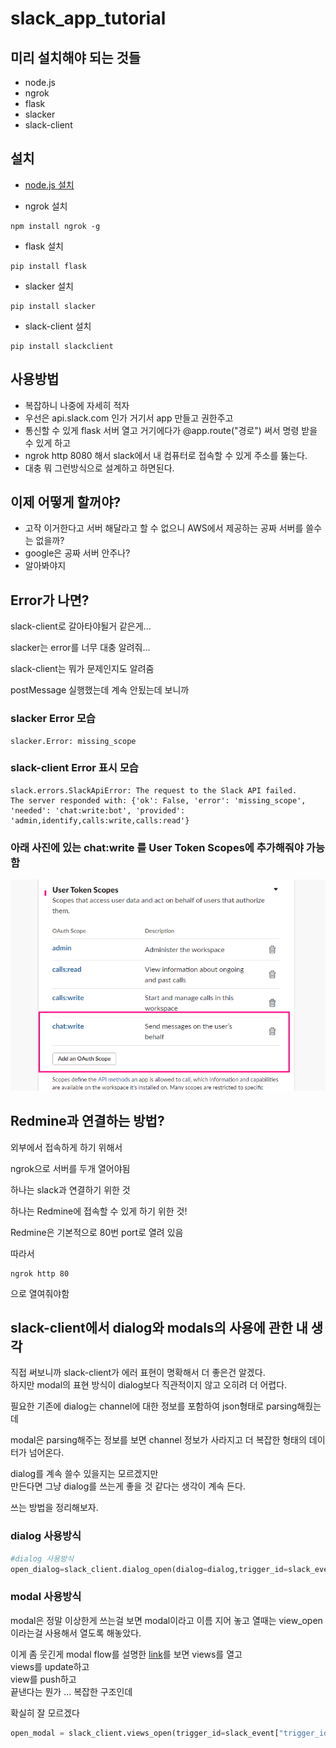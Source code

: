 # slack_app_tutorial

## 미리 설치해야 되는 것들
- node.js
- ngrok
- flask
- slacker
- slack-client

## 설치

- [node.js 설치](https://nodejs.org/ko/)

- ngrok 설치
```
npm install ngrok -g
```

- flask 설치
```
pip install flask
```

- slacker 설치
```
pip install slacker
```

- slack-client 설치
```
pip install slackclient
```


## 사용방법


- 복잡하니 나중에 자세히 적자
- 우선은 api.slack.com 인가 거기서 app 만들고 권한주고 
- 통신할 수 있게 flask 서버 열고 거기에다가 @app.route("경로") 써서 명령 받을 수 있게 하고 
- ngrok http 8080 해서 slack에서 내 컴퓨터로 접속할 수 있게 주소를 뚫는다.
- 대충 뭐 그런방식으로 설계하고 하면된다. 




## 이제 어떻게 할꺼야?

- 고작 이거한다고 서버 해달라고 할 수 없으니 AWS에서 제공하는 공짜 서버를 쓸수는 없을까?
- google은 공짜 서버 안주나?
- 알아봐야지

## Error가 나면?

slack-client로 갈아타야될거 같은게...

slacker는 error를 너무 대충 알려줘...

slack-client는 뭐가 문제인지도 알려줌

postMessage 실행했는데 계속 안됬는데 보니까

### slacker Error 모습
```
slacker.Error: missing_scope
```

### slack-client Error 표시 모습
```
slack.errors.SlackApiError: The request to the Slack API failed.
The server responded with: {'ok': False, 'error': 'missing_scope', 'needed': 'chat:write:bot', 'provided': 'admin,identify,calls:write,calls:read'}
```

### 아래 사진에 있는 chat:write 를 User Token Scopes에 추가해줘야 가능함
![post_meg_error](./image/error.png)


## Redmine과 연결하는 방법?

외부에서 접속하게 하기 위해서

ngrok으로 서버를 두개 열어야됨

하나는 slack과 연결하기 위한 것

하나는 Redmine에 접속할 수 있게 하기 위한 것!

Redmine은 기본적으로 80번 port로 열려 있음

따라서 

```
ngrok http 80 
```

으로 열여줘야함

## slack-client에서 dialog와 modals의 사용에 관한 내 생각

직접 써보니까 slack-client가 에러 표현이 명확해서 더 좋은건 알겠다.  
하지만 modal의 표현 방식이 dialog보다 직관적이지 않고 오히려 더 어렵다.  

필요한 기존에 dialog는 channel에 대한 정보를 포함하여 json형태로 parsing해줬는데  

modal은 parsing해주는 정보를 보면 channel 정보가 사라지고 더 복잡한 형태의 데이터가 넘어온다.   

dialog를 계속 쓸수 있을지는 모르겠지만  
만든다면 그냥 dialog를 쓰는게 좋을 것 같다는 생각이 계속 든다. 

쓰는 방법을 정리해보자.

### dialog 사용방식


```python
#dialog 사용방식
open_dialog=slack_client.dialog_open(dialog=dialog,trigger_id=slack_event["trigger_id"])
```

### modal 사용방식

modal은 정말 이상한게 쓰는걸 보면 modal이라고 이름 지어 놓고 열때는 view_open 이라는걸 사용해서 열도록 해놓았다.

이게 좀 웃긴게 modal flow를 설명한 [link](https://api.slack.com/surfaces/modals/using)를 보면
views를 열고  
views를 update하고  
view를 push하고  
끝낸다는 뭔가 ... 복잡한 구조인데 

확실히 잘 모르겠다 


```python
open_modal = slack_client.views_open(trigger_id=slack_event["trigger_id"],view=alp_modals)
```